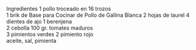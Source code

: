 Ingredientes
1 pollo troceado en 16 trozos  
1 brik de Base para Cocinar de Pollo de Gallina Blanca 
2 hojas de laurel  4 dientes de ajo 
1 berenjena  
2 cebolla 
100 gr. tomates maduros  
3 pimientos verdes 
2 pimiento rojo  
aceite, sal, pimienta
